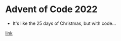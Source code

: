 # Advent of Code 2022

- It's like the 25 days of Christmas, but with code...


[link](https://adventofcode.com/)